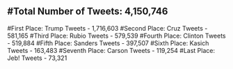 #Total Number of Tweets: 4,150,746 
---
#First Place: Trump Tweets - 1,716,603
#Second Place: Cruz Tweets - 581,165
#Third Place: Rubio Tweets - 579,539
#Fourth Place: Clinton Tweets - 519,884
#Fifth Place: Sanders Tweets - 397,507
#Sixth Place: Kasich Tweets - 163,483
#Seventh Place: Carson Tweets - 119,254
#Last Place: Jeb! Tweets - 73,321
